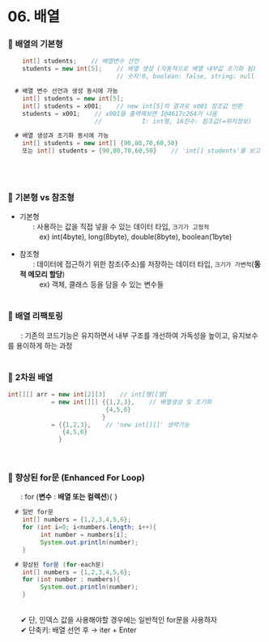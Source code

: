 # 06. 배열

### 🔹 **배열의 기본형**
```java
    int[] students;    // 배열변수 선언
    students = new int[5];    // 배열 생성 (자동적으로 배열 내부값 초기화 됨)
                              // 숫자:0, boolean: false, string: null

  # 배열 변수 선언과 생성 동시에 가능
    int[] students = new int[5];    
    int[] students = x001;    // new int[5]의 결과로 x001 참조값 반환
    students = x001;    // x001을 출력해보면 I@4617c264가 나옴
                        //           I: int형, 16진수: 참조값(=위치정보)

  # 배열 생성과 초기화 동시에 가능
    int[] students = new int[] {90,80,70,60,50} 
    또는 int[] students = {90,80,70,60,50}    // 'int[] students'를 보고 java가 추론 가능하여 'new int[]' 생략 가능
```
<br><br>

### 🔹 **기본형 vs 참조형**
  - 기본형 <br>
ㅤㅤ: 사용하는 값을 직접 넣을 수 있는 데이터 타입, `크기가 고정적`<br>
ㅤㅤㅤex) int(4byte), long(8byte), double(8byte), boolean(1byte)<br>

  - 참조형 <br>
ㅤㅤ: 데이터에 접근하기 위한 참조(주소)를 저장하는 데이터 타입, `크기가 가변적`(**동적 메모리 할당**)<br>
ㅤㅤㅤex) 객체, 클래스 등을 담을 수 있는 변수들<br><br>

### 🔹 **배열 리팩토링**
ㅤㅤ:  기존의 코드기능은 유지하면서 내부 구조를 개선하여 가독성을 높이고, 유지보수를 용이하게 하는 과정<br><br>

### 🔹 **2차원 배열**
```java
int[][] arr = new int[2][3]    // int[행][열]
            = new int[][] {{1,2,3},    // 배열생성 및 초기화 
                           {4,5,6}
                          }
            = {{1,2,3},    // 'new int[][]' 생략가능
               {4,5,6}
              }
```
<br>

### 🔹 **향상된 for문 (Enhanced For Loop)**
ㅤㅤ: for (**변수** : **배열 또는 컬렉션**){  } <br>

```java
  # 일반 for문
    int[] numbers = {1,2,3,4,5,6};
    for (int i=0; i<numbers.length; i++){
         int number = numbers[i];
         System.out.println(number);
    } 

  # 향상된 for문 (for-each문)
    int[] numbers = {1,2,3,4,5,6};
    for (int number : numbers){
         System.out.println(number);
    }
```
<br>
ㅤㅤ✔ 단, 인덱스 값을 사용해야할 경우에는 일반적인 for문을 사용하자<br>
ㅤㅤ✔ 단축키: 배열 선언 후 → iter + Enter<br>

<!--
공백문자: "ㅤ" or &nbsp;
### 🔹 ** **
ㅤㅤ:  <br>
ㅤㅤㅤex) <br>
ㅤㅤ✔ <br>
ㅤㅤㅤㅤㅤex) <br>
ㅤㅤ❓ <br>
ㅤㅤㅤㅤㅤex) <br>
ㅤㅤ❗ <br>
ㅤㅤㅤㅤㅤex) <br>

1️⃣ <br>
2️⃣ <br>
3️⃣ <br>
4️⃣ <br>
5️⃣ <br>
6️⃣ <br>
ㅤㅤㅤ:<br>
-->
